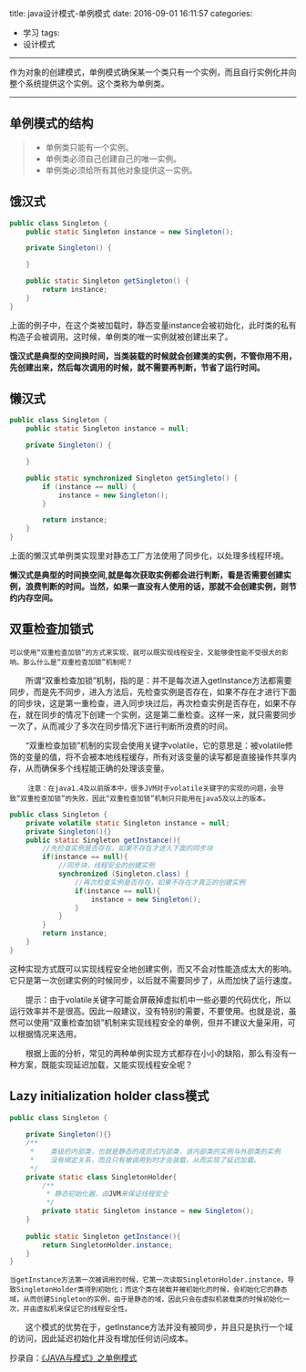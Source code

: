 title: java设计模式-单例模式
date: 2016-09-01 16:11:57
categories:
- 学习
tags:
- 设计模式
---

作为对象的创建模式，单例模式确保某一个类只有一个实例，而且自行实例化并向整个系统提供这个实例。这个类称为单例类。
<!--more-->

------------------------------------------------------------------------

## 单例模式的结构

> * 单例类只能有一个实例。
> * 单例类必须自己创建自己的唯一实例。
> * 单例类必须给所有其他对象提供这一实例。

## 饿汉式
```java
public class Singleton {
	public static Singleton instance = new Singleton();

	private Singleton() {

	}

	public static Singleton getSingleton() {
		return instance;
	}
}
```

上面的例子中，在这个类被加载时，静态变量instance会被初始化，此时类的私有构造子会被调用。这时候，单例类的唯一实例就被创建出来了。

**饿汉式是典型的空间换时间，当类装载的时候就会创建类的实例，不管你用不用，先创建出来，然后每次调用的时候，就不需要再判断，节省了运行时间。**

## 懒汉式
```java
public class Singleton {
	public static Singleton instance = null;

	private Singleton() {

	}

	public static synchronized Singleton getSingleto() {
		if (instance == null) {
			instance = new Singleton();
		}

		return instance;
	}
}
```
上面的懒汉式单例类实现里对静态工厂方法使用了同步化，以处理多线程环境。

**懒汉式是典型的时间换空间,就是每次获取实例都会进行判断，看是否需要创建实例，浪费判断的时间。当然，如果一直没有人使用的话，那就不会创建实例，则节约内存空间。**

## 双重检查加锁式
    可以使用“双重检查加锁”的方式来实现，就可以既实现线程安全，又能够使性能不受很大的影响。那么什么是“双重检查加锁”机制呢？

　　所谓“双重检查加锁”机制，指的是：并不是每次进入getInstance方法都需要同步，而是先不同步，进入方法后，先检查实例是否存在，如果不存在才进行下面的同步块，这是第一重检查，进入同步块过后，再次检查实例是否存在，如果不存在，就在同步的情况下创建一个实例，这是第二重检查。这样一来，就只需要同步一次了，从而减少了多次在同步情况下进行判断所浪费的时间。

　　“双重检查加锁”机制的实现会使用关键字volatile，它的意思是：被volatile修饰的变量的值，将不会被本地线程缓存，所有对该变量的读写都是直接操作共享内存，从而确保多个线程能正确的处理该变量。

　　 
	`` 注意：在java1.4及以前版本中，很多JVM对于volatile关键字的实现的问题，会导致“双重检查加锁”的失败，因此“双重检查加锁”机制只只能用在java5及以上的版本。 ``

```java 
public class Singleton {
    private volatile static Singleton instance = null;
    private Singleton(){}
    public static Singleton getInstance(){
        //先检查实例是否存在，如果不存在才进入下面的同步块
        if(instance == null){
            //同步块，线程安全的创建实例
            synchronized (Singleton.class) {
                //再次检查实例是否存在，如果不存在才真正的创建实例
                if(instance == null){
                    instance = new Singleton();
                }
            }
        }
        return instance;
    }
}
```

这种实现方式既可以实现线程安全地创建实例，而又不会对性能造成太大的影响。它只是第一次创建实例的时候同步，以后就不需要同步了，从而加快了运行速度。

　　提示：由于volatile关键字可能会屏蔽掉虚拟机中一些必要的代码优化，所以运行效率并不是很高。因此一般建议，没有特别的需要，不要使用。也就是说，虽然可以使用“双重检查加锁”机制来实现线程安全的单例，但并不建议大量采用，可以根据情况来选用。

　　根据上面的分析，常见的两种单例实现方式都存在小小的缺陷，那么有没有一种方案，既能实现延迟加载，又能实现线程安全呢？


## Lazy initialization holder class模式
```java 
public class Singleton {
    
    private Singleton(){}
    /**
     *    类级的内部类，也就是静态的成员式内部类，该内部类的实例与外部类的实例
     *    没有绑定关系，而且只有被调用到时才会装载，从而实现了延迟加载。
     */
    private static class SingletonHolder{
        /**
         * 静态初始化器，由JVM来保证线程安全
         */
        private static Singleton instance = new Singleton();
    }
    
    public static Singleton getInstance(){
        return SingletonHolder.instance;
    }
}
```


	当getInstance方法第一次被调用的时候，它第一次读取SingletonHolder.instance，导致SingletonHolder类得到初始化；而这个类在装载并被初始化的时候，会初始化它的静态域，从而创建Singleton的实例，由于是静态的域，因此只会在虚拟机装载类的时候初始化一次，并由虚拟机来保证它的线程安全性。

　　这个模式的优势在于，getInstance方法并没有被同步，并且只是执行一个域的访问，因此延迟初始化并没有增加任何访问成本。


抄录自：[《JAVA与模式》之单例模式](http://www.cnblogs.com/java-my-life/archive/2012/03/31/2425631.html#3500422 "《JAVA与模式》之单例模式")